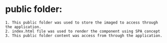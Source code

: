 # public folder:

    1. This public folder was used to store the imaged to access through the application.
    2. index.html file was used to render the component using SPA concept
    3. This public folder content was access from through the application.
